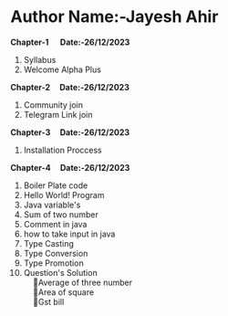 # Author Name:-Jayesh Ahir
<strong>Chapter-1 &nbsp;&nbsp;&nbsp;&nbsp; Date:-26/12/2023</strong><br>
<ol type="1">
<li>Syllabus</li>
<li>Welcome Alpha Plus</li>
</ol>
<strong>Chapter-2 &nbsp;&nbsp;&nbsp;&nbsp;Date:-26/12/2023</strong><br>
<ol type="1">
<li>Community join</li>
<li>Telegram Link join</li>
</ol>
<strong>Chapter-3 &nbsp;&nbsp;&nbsp;&nbsp;Date:-26/12/2023</strong><br>
<ol type="1">
<li>Installation Proccess</li>
</ol>
<strong>Chapter-4 &nbsp;&nbsp;&nbsp;&nbsp;Date:-26/12/2023</strong><br>
<ol type="1">
<li>Boiler Plate code</li>
<li>Hello World! Program</li>
<li>Java variable's</li>
<li>Sum of two number</li>
<li>Comment in java</li>
<li>how to take input in java</li>
<li>Type Casting</li>
<li>Type Conversion</li>
<li>Type Promotion</li>
<li>
Question's Solution<br>
&nbsp;&nbsp;&nbsp;&nbsp;&#128308;Average of three number<br>
&nbsp;&nbsp;&nbsp;&nbsp;&#128308;Area of square<br>
&nbsp;&nbsp;&nbsp;&nbsp;&#128308;Gst bill<br>
</li>
</ol>